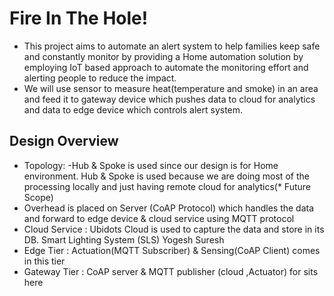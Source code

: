 # Fire In The Hole!

* This project aims to automate an alert system to help families keep safe and constantly monitor by providing a Home automation solution by employing IoT based approach to automate the monitoring effort and alerting people to reduce the impact.
* We will use sensor to measure heat(temperature and smoke) in an area and feed it to gateway device which pushes data to cloud for analytics and data to edge device which controls alert system.


## Design Overview
* Topology: -Hub & Spoke is used since our design is for Home environment.
Hub & Spoke is used because we are doing most of the processing locally and just having remote cloud for analytics(* Future Scope)
* Overhead is placed on Server (CoAP Protocol) which handles the data and forward to edge device & cloud service using MQTT protocol
* Cloud Service : Ubidots Cloud is used to capture the data and store in its DB.
Smart Lighting System (SLS) Yogesh Suresh
* Edge Tier : Actuation(MQTT Subscriber) & Sensing(CoAP Client) comes in this tier
* Gateway Tier : CoAP server & MQTT publisher (cloud ,Actuator) for sits here
